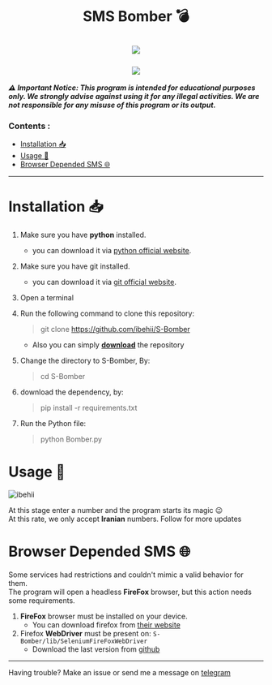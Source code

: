 <h1 align="center">SMS Bomber 💣</h1>
<h2 align="center"> <img src="https://skillicons.dev/icons?i=py,vscode,md,bots"> </img>
<br>
<br>
<img src="https://img.shields.io/badge/Telegram-Account?logo=Telegram&label=Chat&labelColor=%23000000%20&color=%237a00eb%20&link=https://t.me/BZHNAM"></h2>


_**⚠️ Important Notice: This program is intended for educational purposes only. We strongly advise against using it for any illegal activities. We are not responsible for any misuse of this program or its output.**_

### Contents :
- [Installation 📥](#installation-)
- [Usage 📖](#usage-)
- [Browser Depended SMS 🌐](#browser-depended-sms-)
---
# Installation 📥
1. Make sure you have **python** installed.
    * you can download it via [python official website](https://python.org).
2. Make sure you have git installed.
    * you can download it via [git official website](https://git-scm.com/).
3. Open a terminal
4. Run the following command to clone this repository:
    > git clone https://github.com/ibehii/S-Bomber
    * Also you can simply [**download**](https://github.com/ibehii/S-Bomber/archive/refs/heads/main.zip) the repository 
5. Change the directory to S-Bomber, By:
    > cd S-Bomber

6. download the dependency, by:
   > pip install -r requirements.txt

7. Run the Python file:
    > python Bomber.py

# Usage 📖
![ibehii](https://github.com/user-attachments/assets/a6d7a5d4-1747-4bf9-a874-9a233da5afb5)

At this stage enter a number and the program starts its magic 😉\
At this rate, we only accept **Iranian** numbers. Follow for more updates

# Browser Depended SMS 🌐
Some services had restrictions and couldn't mimic a valid behavior for them.\
The program will open a headless **FireFox** browser, but this action needs some requirements.
1. **FireFox** browser must be installed on your device.
    * You can download firefox from [their website](https://www.mozilla.org/en-US/firefox/download/thanks/)
2. Firefox **WebDriver** must be present on: `S-Bomber/lib/SeleniumFireFoxWebDriver`
   * Download the last version from [github](https://github.com/mozilla/geckodriver/releases)


---
Having trouble? Make an issue or send me a message on [telegram](https://t.me/BZHNAM)

